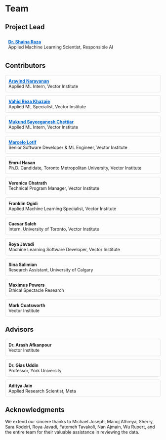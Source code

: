# Team

## Project Lead

<div style="flex: 1 1 300px; border: 1px  #ddd; padding: 10px; border-radius: 5px;">
    <a href="https://scholar.google.com/citations?user=chcz7RMAAAAJ&hl=en" target="_blank" style="color: #0066cc; text-decoration: underline; font-weight: bold; margin-right: 10px;"><strong>Dr. Shaina Raza</strong></a><br>Applied Machine Learning Scientist, Responsible AI
  </div>

## Contributors

<div style="display: flex; flex-wrap: wrap; gap: 10px;">
  <div style="flex: 1 1 300px; border: 1px solid #ddd; padding: 10px; border-radius: 5px;">
    <a href="https://scholar.google.com/citations?user=KCVuy2UAAAAJ&hl=en" target="_blank" style="color: #0066cc; text-decoration: underline; font-weight: bold; margin-right: 10px;"><strong>Aravind Narayanan</strong></a><br> Applied ML Intern, Vector Institute
  </div>
  <div style="flex: 1 1 300px; border: 1px solid #ddd; padding: 10px; border-radius: 5px;">
    <a href="https://scholar.google.com/citations?user=lEWvRbIAAAAJ&hl=en" target="_blank" style="color: #0066cc; text-decoration: underline; font-weight: bold; margin-right: 10px;"><strong>Vahid Reza Khazaie</strong></a><br> Applied ML Specialist, Vector Institute
  </div>
  <div style="flex: 1 1 300px; border: 1px solid #ddd; padding: 10px; border-radius: 5px;">
    <a href="https://scholar.google.com/citations?hl=en&user=Gn1FIg4AAAAJ" target="_blank" style="color: #0066cc; text-decoration: underline; font-weight: bold; margin-right: 10px;"><strong>Mukund Sayeeganesh Chettiar </strong></a><br> Applied ML Intern, Vector Institute
  </div>
  <div style="flex: 1 1 300px; border: 1px solid #ddd; padding: 10px; border-radius: 5px;">
    <a href="https://scholar.google.com/citations?user=OL4IEdoAAAAJ&hl=en" target="_blank" style="color: #0066cc; text-decoration: underline; font-weight: bold; margin-right: 10px;"><strong>Marcelo Lotif</strong></a><br> Senior Software Developer & ML Engineer, Vector Institute
  </div>
  <div style="flex: 1 1 300px; border: 1px solid #ddd; padding: 10px; border-radius: 5px;">
    <strong>Emrul Hasan</strong><br> Ph.D. Candidate, Toronto Metropolitan University, Vector Institute
  </div>
  <div style="flex: 1 1 300px; border: 1px solid #ddd; padding: 10px; border-radius: 5px;">
    <strong>Veronica Chatrath</strong><br> Technical Program Manager, Vector Institute
  </div>
  <div style="flex: 1 1 300px; border: 1px solid #ddd; padding: 10px; border-radius: 5px;">
    <strong>Franklin Ogidi</strong><br> Applied Machine Learning Specialist, Vector Institute
  </div>
    <div style="flex: 1 1 300px; border: 1px solid #ddd; padding: 10px; border-radius: 5px;">
    <strong>Caesar Saleh</strong><br> Intern, University of Toronto, Vector Institute
  </div>
  <div style="flex: 1 1 300px; border: 1px solid #ddd; padding: 10px; border-radius: 5px;">
    <strong>Roya Javadi</strong><br> Machine Learning Software Developer, Vector Institute
  </div>
  <div style="flex: 1 1 300px; border: 1px solid #ddd; padding: 10px; border-radius: 5px;">
    <strong>Sina Salimian</strong><br> Research Assistant, University of Calgary
  </div>
  <div style="flex: 1 1 300px; border: 1px solid #ddd; padding: 10px; border-radius: 5px;">
    <strong>Maximus Powers</strong><br> Ethical Spectacle Research
  </div>
  <div style="flex: 1 1 300px; border: 1px solid #ddd; padding: 10px; border-radius: 5px;">
    <strong>Mark Coatsworth</strong><br> Vector Institute
  </div>
</div>

## Advisors

<div style="display: flex; flex-wrap: wrap; gap: 10px;">
  <div style="flex: 1 1 300px; border: 1px solid #ddd; padding: 10px; border-radius: 5px;">
    <strong>Dr. Arash Afkanpour</strong><br>  Vector Institute
  </div>
   <div style="flex: 1 1 300px; border: 1px solid #ddd; padding: 10px; border-radius: 5px;">
    <strong>Dr. Gias Uddin</strong><br> Professor, York University
  </div>
  <div style="flex: 1 1 300px; border: 1px solid #ddd; padding: 10px; border-radius: 5px;">
    <strong> Aditya Jain</strong><br> Applied Research Scientist, Meta
  </div>
 
</div>


## Acknowledgments

We extend our sincere thanks to Michael Joseph, Manoj Athreya, Sherry, Sara Kodeiri, Roya Javadi, Fatemeh Tavakoli, Nan Ajmain, Wu Rupert, and the entire team for their valuable assistance in reviewing the data.

